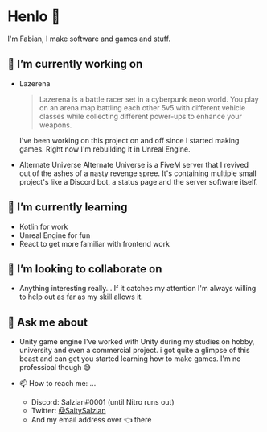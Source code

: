 # Henlo 👋

I'm Fabian, I make software and games and stuff.

## 🔭 I’m currently working on
  - Lazerena  
    > Lazerena is a battle racer set in a cyberpunk neon world. You play on an arena map battling each other 5v5 with different vehicle classes while collecting different power-ups to enhance your weapons.  
    
    I've been working on this project on and off since I started making games. Right now I'm rebuilding it in Unreal Engine.
    
  - Alternate Universe
    Alternate Universe is a FiveM server that I revived out of the ashes of a nasty revenge spree. It's containing multiple small project's like a Discord bot, a status page and the server software itself.

## 🌱 I’m currently learning
  - Kotlin for work
  - Unreal Engine for fun
  - React to get more familiar with frontend work
  
## 👯 I’m looking to collaborate on
  - Anything interesting really... If it catches my attention I'm always willing to help out as far as my skill allows it.
  
## 💬 Ask me about
  - Unity game engine
    I've worked with Unity during my studies on hobby, university and even a commercial project. i got quite a glimpse of this beast and can get you started learning how to make games. I'm no professioal though 😅

- 📫 How to reach me: ...

  - Discord: Salzian#0001 (until Nitro runs out)
  - Twitter: [@SaltySalzian](https://twitter.com/saltysalzian)
  - And my email address over 👈 there
